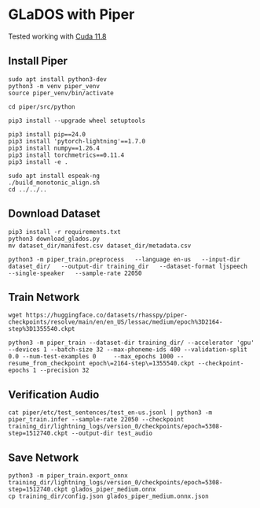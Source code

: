 # GLaDOS with Piper

Tested working with [Cuda 11.8](https://developer.nvidia.com/cuda-11-8-0-download-archive)

## Install Piper

    sudo apt install python3-dev
    python3 -m venv piper_venv
    source piper_venv/bin/activate

    cd piper/src/python

    pip3 install --upgrade wheel setuptools

    pip3 install pip==24.0
    pip3 install 'pytorch-lightning'==1.7.0
    pip3 install numpy==1.26.4
    pip3 install torchmetrics==0.11.4
    pip3 install -e .

    sudo apt install espeak-ng
    ./build_monotonic_align.sh 
    cd ../../..

## Download Dataset

    pip3 install -r requirements.txt
    python3 download_glados.py 
    mv dataset_dir/manifest.csv dataset_dir/metadata.csv

    python3 -m piper_train.preprocess   --language en-us   --input-dir dataset_dir/   --output-dir training_dir   --dataset-format ljspeech   --single-speaker   --sample-rate 22050

## Train Network

    wget https://huggingface.co/datasets/rhasspy/piper-checkpoints/resolve/main/en/en_US/lessac/medium/epoch%3D2164-step%3D1355540.ckpt

    python3 -m piper_train --dataset-dir training_dir/ --accelerator 'gpu' --devices 1 --batch-size 32 --max-phoneme-ids 400 --validation-split 0.0 --num-test-examples 0     --max_epochs 1000 --resume_from_checkpoint epoch\=2164-step\=1355540.ckpt --checkpoint-epochs 1 --precision 32

## Verification Audio

    cat piper/etc/test_sentences/test_en-us.jsonl | python3 -m piper_train.infer --sample-rate 22050 --checkpoint training_dir/lightning_logs/version_0/checkpoints/epoch=5308-step=1512740.ckpt --output-dir test_audio

## Save Network

    python3 -m piper_train.export_onnx training_dir/lightning_logs/version_0/checkpoints/epoch=5308-step=1512740.ckpt glados_piper_medium.onnx
    cp training_dir/config.json glados_piper_medium.onnx.json
